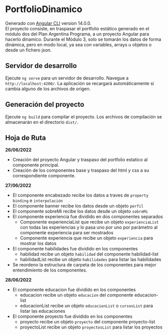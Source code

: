 # PortfolioDinamico

Generado con [Angular CLI](https://github.com/angular/angular-cli) version 14.0.0.  
El proyecto consiste, en traspasar el portfolio estático generado en el módulo dos del Plan Argentina Programa, a un proyecto Angular para hacerlo dinamico. Durante el Módulo 3, solo se tomarán los datos de forma dinámica, pero en modo local, ya sea con variables, arrays u objetos o desde un fichero json.

## Servidor de desarrollo

Ejecute `ng serve` para un servidor de desarrollo. Navegue a `http://localhost:4200/`. La aplicación se recargará automáticamente si cambia alguno de los archivos de origen.

## Generación del proyecto

Ejecute `ng build` para compilar el proyecto. Los archivos de compilación se almacenarán en el directorio `dist/`.

## Hoja de Ruta

**26/06/2022**

- Creación del proyecto Angular y traspaso del portfolio estatico al componente principal.
- Creación de los componentes base y traspaso del html y css a su correspondiente componente.

**27/06/2022**

- El componente encabezado recibe los datos a traves de `property binding` e `interpolación`
- El componente banner recibe los datos desde un objeto `perfil`
- El componente sobreMi recibe los datos desde un objeto `sobreMi`
- El componente experiencia fue dividido en dos componentes separados
  - Componente experienciaList que recibe un objeto `experienciaList` con todas las experiencias y lo pasa uno por uno por parámetro al componente experiencia para ser mostrados
  - Componente experiencia que recibe un objeto `experiencia` para mostrar los datos
- El componente habilidades fue dividido en los componentes
  - habilidad recibe un objeto `habilidad` del componente habilidad-list
  - habilidadList recibe un objeto `habilidades` para listar las habilidades
- Se reordeno la estructura de carpeta de los componentes para mejor entendimiento de los componentes.

**28/06/2022**

- El componente educacion fue dividido en los componentes
  - educacion recibe un objeto `educacion` del componente educacion-list
  - educacionList recibe un objeto `educacionList` o `cursosList` para listar las educaciones
- El componente proyecto fue dividido en los componentes
  - proyecto recibe un objeto `proyecto` del componente proyecto-list
  - proyectoList recibe un objeto `proyectosList` para listar los proyectos
